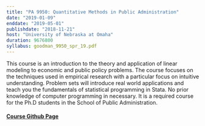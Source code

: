 ```yaml
---
title: "PA 9950: Quantitative Methods in Public Administration"
date: "2019-01-09"
enddate: "2019-05-01"
publishdate: "2018-11-21"
host: "University of Nebraska at Omaha"
duration: 9676800
syllabus: goodman_9950_spr_19.pdf
---
```


This course is an introduction to the theory and application of linear modeling to economic and public policy problems. The course focuses on the techniques used in empirical research with a particular focus on intuitive understanding. Problem sets will introduce real world applications and teach you the fundamentals of statistical programming in Stata. No prior knowledge of computer programming in necessary. It is a required course for the Ph.D students in the School of Public Administration.


#### [Course Github Page](https://github.com/cbgoodman/uno-spa-quant-i)
